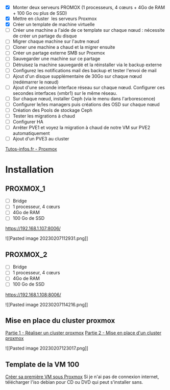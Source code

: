 - [x] Monter deux serveurs PROMOX (1 processeurs, 4 cœurs + 4Go de RAM + 100 Go ou plus de SSD)
- [x] Mettre en cluster  les serveurs Proxmox
- [x] Créer un template de machine virtuelle
- [ ] Créer une machine a l'aide de ce template sur chaque nœud : nécessite de créer un partage du disque
- [ ] Migrer chaque machine sur l'autre nœud
- [ ] Cloner une machine a chaud et la migrer ensuite
- [ ] Créer un partage externe SMB sur Proxmox 
- [ ] Sauvegarder une machine sur ce partage 
- [ ] Détruisez la machine sauvegardé et la réinstaller via le backup externe
- [ ] Configurez les notifications mail des backup et tester l'envoi de mail 
- [ ] Ajout d'un disque supplémentaire de 30Go sur chaque nœud (redémarrer le nœud)  
- [ ] Ajout d'une seconde interface réseau sur chaque nœud. Configurer ces secondes interfaces (vmbr1) sur le même réseau.  
- [ ] Sur chaque nœud, installer Ceph (via le menu dans l'arborescence)  
- [ ] Configurer le/les managers puis créations des OSD sur chaque nœud  
- [ ] Création des Pools de stockage Ceph  
- [ ] Tester les migrations à chaud  
- [ ] Configurer HA  
- [ ] Arrêter PVE1 et voyez la migration à chaud de notre VM sur PVE2 automatiquement
- [ ] Ajout d'un PVE3 au cluster

[Tutos-infos.fr - Proxmox](https://tutos-info.fr/index.php/proxmox/) 

# Installation

## PROXMOX_1
- [ ] Bridge
- [ ] 1 processeur, 4 cœurs
- [ ] 4Go de RAM
- [ ] 100 Go de SSD

https://192.168.1.107:8006/

![[Pasted image 20230207112931.png]]

## PROXMOX_2
- [ ] Bridge
- [ ] 1 processeur, 4 cœurs
- [ ] 4Go de RAM
- [ ] 100 Go de SSD

https://192.168.1.108:8006/

![[Pasted image 20230207114216.png]]

## Mise en place du cluster proxmox

[Partie 1 - Réaliser un cluster proxmox](https://www.youtube.com/watch?v=Y-n73ciSsZw)
[Partie 2 - Mise en place d'un cluster proxmox](https://www.youtube.com/watch?v=iBnaSNKGnZ4)

![[Pasted image 20230207123017.png]]

## Template de la VM 100
[Créer sa première VM sous Proxmox](https://www.it-connect.fr/comment-installer-proxmox-ve-7-0-et-creer-sa-premiere-vm/#V_Creer_une_machine_virtuelle_sous_Proxmox)
Si je n'ai pas de connexion internet, télécharger l'iso debian pour CD ou DVD qui peut s'installer sans.

